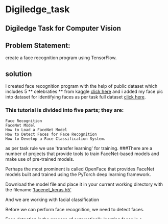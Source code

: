 # Digiledge_task
## Digiledge Task for Computer Vision

## Problem Statement:
create a face recognition program using TensorFlow.

## solution

I created face recognition program with the help of public dataset which includes 5 ** celebraties ** from kaggle
[click here](https://www.kaggle.com/dansbecker/5-celebrity-faces-dataset) and i added my face pic into dataset for identifying faces as per task full dataset [click here](https://drive.google.com/open?id=1X57BZGw6NgyMWsLHZbRArYJ0hdoiL3oU).

### This tutorial is divided into five parts; they are:

    Face Recognition
    FaceNet Model
    How to Load a FaceNet Model
    How to Detect Faces for Face Recognition
    How to Develop a Face Classification System.

as per task rule we use 'transfer learning' for training.
###There are a number of projects that provide tools to train FaceNet-based models and make use of pre-trained models.

Perhaps the most prominent is called OpenFace that provides FaceNet models built and trained using the PyTorch deep learning framework.

Download the model file and place it in your current working directory with the filename [‘facenet_keras.h5‘](https://https://drive.google.com/drive/folders/1pwQ3H4aJ8a6yyJHZkTwtjcL4wYWQb7bn)

And we are working with facial classification

Before we can perform face recognition, we need to detect faces.

Face detection is the process of automatically locating faces in a photograph and localizing them by drawing a bounding box around their extent.
we will also use the Multi-Task Cascaded Convolutional Neural Network, or MTCNN, for face detection, e.g. finding and extracting faces from photos.

 digiledge
 1.train
      -ben_afflek
      -elton_john
      -jerry_seinfeld
      -madonna
      -mindy_kaling
      -mukesh
  2.val
      -ben_afflek
      -elton_john
      -jerry_seinfeld
      -madonna
      -mindy_kaling
      -mukesh


### Loss function i used
'Triplet loss function'
The idea of comparative loss can be further extended from two examples to three, called triplet loss.
The loss function penalizes the model such that the distance between the matching examples is reduced and the distance between the non-matching examples is increased.
The triplets that are used to train the model are carefully chosen.
Triplets that are easy, result in a small loss, and are not effective at updating the model. Instead, hard triplets are sought that encourage changes to the model and the predicted face embeddings.

References:

FaceNet: A Unified Embedding for Face Recognition and Clustering, 2015.[here](https://arxiv.org/abs/1503.03832)

OpenFace Keras Project, GitHub.[here](https://github.com/iwantooxxoox/Keras-OpenFace)

NOte: I'm Using >google colab 
